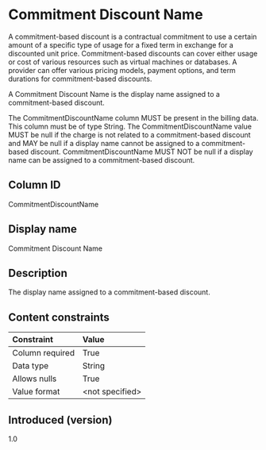 # Commitment Discount Name

A commitment-based discount is a contractual commitment to use a certain amount of a specific type of usage for a fixed term in exchange for a discounted unit price. Commitment-based discounts can cover either usage or cost of various resources such as virtual machines or databases. A provider can offer various pricing models, payment options, and term durations for commitment-based discounts.

A Commitment Discount Name is the display name assigned to a commitment-based discount.

The CommitmentDiscountName column MUST be present in the billing data. This column must be of type String. The CommitmentDiscountName value MUST be null if the charge is not related to a commitment-based discount and MAY be null if a display name cannot be assigned to a commitment-based discount. CommitmentDiscountName MUST NOT be null if a display name can be assigned to a commitment-based discount.

## Column ID

CommitmentDiscountName

## Display name

Commitment Discount Name

## Description

The display name assigned to a commitment-based discount.

## Content constraints

| Constraint      | Value            |
|:----------------|:-----------------|
| Column required | True             |
| Data type       | String           |
| Allows nulls    | True             |
| Value format    | \<not specified> |

## Introduced (version)

1.0
